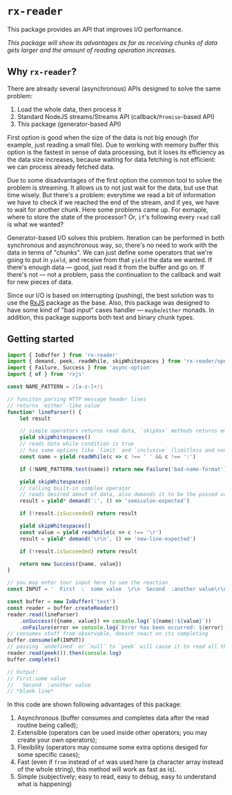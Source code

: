 # `rx-reader`

This package provides an API that improves I/O performance.

*This package will show its advantages as far as receiving chunks of data gets larger and the amount of reading operation increases.*

## Why `rx-reader`?

There are already several (asynchronous) APIs designed to solve the same problem:

1. Load the whole data, then process it
2. Standard NodeJS streams/Streams API (callback/`Promise`-based API)
3. This package (generator-based API)

First option is good when the size of the data is not big enough (for example, just reading a small file). Due to working with memory buffer this option is the fastest in sense of data processing, but it loses its efficiency as the data size increases, because waiting for data fetching is not efficient: we can process already fetched data.

Due to some disadvantages of the first option the common tool to solve the problem is streaming. It allows us to not just wait for the data, but use that time wisely. But there's a problem: everytime we read a bit of information we have to check if we reached the end of the stream, and if yes, we have to wait for another chunk. Here some problems came up. For exmaple, where to store the state of the processor? Or, `if`'s following every `read` call is what we wanted?

Generator-based I/O solves this problem. Iteration can be performed in both synchronous and asynchronous way, so, there's no need to work with the data in terms of "chunks". We can just define some operators that we're going to put in `yield`, and receive from that `yield` the data we wanted. If there's enough data — good, just read it from the buffer and go on. If there's not — not a problem, pass the continuation to the callback and wait for new pieces of data.

Since our I/O is based on interrupting (pushing), the best solution was to use the [RxJS](https://npmjs.com/rxjs) package as the base. Also, this package was designed to have some kind of "bad input" cases handler — `maybe`/`either` monads. In addition, this package supports both text and binary chunk types.

## Getting started

```javascript
import { IoBuffer } from 'rx-reader'
import { demand, peek, readWhile, skipWhitespaces } from 'rx-reader/operators'
import { Failure, Success } from 'async-option'
import { of } from 'rxjs'

const NAME_PATTERN = /[a-z-]+/i

// funciton parsing HTTP message header lines
// returns `either`-like value
function* lineParser() {
    let result

    // simple operators returns read data, `skipXxx` methods returns empty chunks
    yield skipWhitespaces()
    // reads data while condition is true
    // has some options like `limit` and `inclusive` (limitless and non-inclusive by default)
    const name = yield readWhile(c => c !== ' ' && c !== ':')

    if (!NAME_PATTERN.test(name)) return new Failure('bad-name-format')

    yield skipWhitespaces()
    // calling built-in complex operator
    // reads desired amout of data, also demands it to be the passed value
    result = yield* demand(':', () => 'semicolon-expected')

    if (!result.isSucceeded) return result

    yield skipWhitespaces()
    const value = yield readWhile(c => c !== '\r')
    result = yield* demand('\r\n', () => 'new-line-expected')

    if (!result.isSucceeded) return result

    return new Success({name, value})
}

// you may enter tour input here to see the reaction
const INPUT = '  First  :  some value  \r\n  Second  :another value\r\n'

const buffer = new IoBuffer('text')
const reader = buffer.createReader()
reader.read(lineParser)
    .onSuccess(({name, value}) => console.log(`${name}:${value}`))
    .onFailure(error => console.log(`Error has been occurred: ${error}`))
// consumes stuff from observable, doesnt react on its completing
buffer.consume(of(INPUT))
// passing `undefined` or `null` to `peek` will cause it to read all the data until the buffer is marked as completed
reader.read(peek()).then(console.log)
buffer.complete()

// Output:
// First:some value
//   Second  :another value
// *blank line*
```

In this code are shown following advantages of this package:

1. Asynchronous (buffer consumes and completes data after the read routine being called);
2. Extensible (operators can be used inside other operators; you may create your own operators);
3. Flexibility (operators may consume some extra options desiged for some specific cases);
4. Fast (even if `from` instead of `of` was used here (a character array instead of the whole string), this method will work as fast as is).
5. Simple (subjectively; easy to read, easy to debug, easy to understand what is happening)
